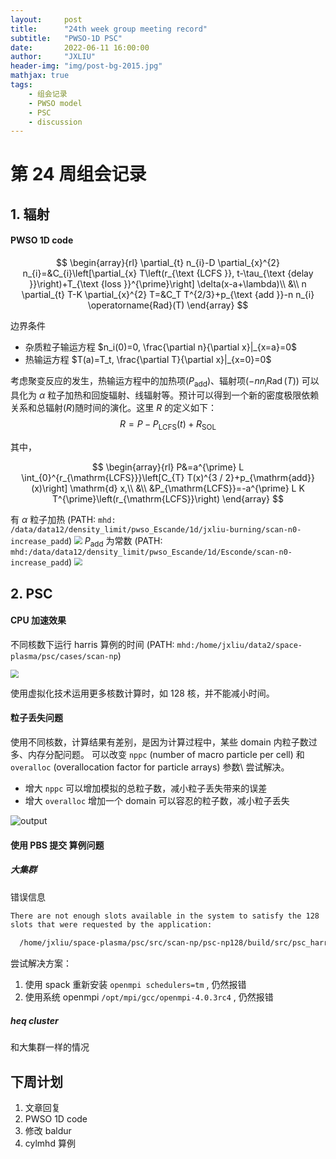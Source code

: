 ```yaml
---
layout:     post
title:      "24th week group meeting record"
subtitle:   "PWSO-1D PSC"
date:       2022-06-11 16:00:00
author:     "JXLIU"
header-img: "img/post-bg-2015.jpg"
mathjax: true
tags:
    - 组会记录
    - PWSO model
    - PSC
    - discussion
---
```


# 第 24 周组会记录


## 1. 辐射

#### PWSO 1D code

$$
\begin{array}{rl}
\partial_{t} n_{i}-D \partial_{x}^{2} n_{i}=&C_{i}\left[\partial_{x} T\left(r_{\text {LCFS }}, t-\tau_{\text {delay }}\right)+T_{\text {loss }}^{\prime}\right] \delta(x-a+\lambda)\\
&\\
n \partial_{t} T-K \partial_{x}^{2} T=&C_T T^{2/3}+p_{\text {add }}-n n_{i} \operatorname{Rad}(T)
\end{array}
$$

边界条件

- 杂质粒子输运方程
  $n_i(0)=0, \frac{\partial n}{\partial x}|_{x=a}=0$
- 热输运方程
  $T(a)=T_t, \frac{\partial T}{\partial x}|_{x=0}=0$


考虑聚变反应的发生，热输运方程中的加热项($P_\text{add}$)、辐射项($-n n_{i} \operatorname{Rad}(T)$) 可以具化为 $\alpha$ 粒子加热和回旋辐射、线辐射等。预计可以得到一个新的密度极限依赖关系和总辐射($R$)随时间的演化。这里 $R$ 的定义如下：
$$
	R=P-P_{\mathrm{LCFS}}(t)+R_{\mathrm{SOL}}
$$

其中，

$$
\begin{array}{rl}
		P&=a^{\prime} L \int_{0}^{r_{\mathrm{LCFS}}}\left[C_{T} T(x)^{3 / 2}+p_{\mathrm{add}}(x)\right] \mathrm{d} x,\\
		&\\
		&P_{\mathrm{LCFS}}=-a^{\prime} L K T^{\prime}\left(r_{\mathrm{LCFS}}\right)
		\end{array}
$$


有 $\alpha$ 粒子加热 (PATH: `mhd: /data/data12/density_limit/pwso_Escande/1d/jxliu-burning/scan-n0-increase_padd`)
 <img src="D:\Grad\study\Groupmeeting\2022\figure\24thweek\ptpx-R-alpha.png" style="zoom:80%;" />
$P_{\text{add}}$ 为常数 (PATH: `mhd:/data/data12/density_limit/pwso_Escande/1d/Esconde/scan-n0-increase_padd`)
<img src="D:\Grad\study\Groupmeeting\2022\figure\24thweek\ptpx-R-escande.png" style="zoom:80%;" />


## 2. PSC

#### CPU 加速效果

不同核数下运行 harris 算例的时间 (PATH: `mhd:/home/jxliu/data2/space-plasma/psc/cases/scan-np`)

<img src="D:\Grad\study\Groupmeeting\2022\figure\24thweek\time.png" style="zoom:80%;" />

使用虚拟化技术运用更多核数计算时，如 128 核，并不能减小时间。

#### 粒子丢失问题

使用不同核数，计算结果有差别，是因为计算过程中，某些 domain 内粒子数过多、内存分配问题。
   可以改变 `nppc` (number of macro particle per cell) 和 `overalloc` (overallocation factor for particle arrays) 参数\\
尝试解决。

- 增大 `nppc` 可以增加模拟的总粒子数，减小粒子丢失带来的误差
- 增大 `overalloc` 增加一个 domain 可以容忍的粒子数，减小粒子丢失

![output](output.gif)



#### 使用 PBS 提交 算例问题

##### 大集群

错误信息

```bash
There are not enough slots available in the system to satisfy the 128
slots that were requested by the application:

  /home/jxliu/space-plasma/psc/src/scan-np/psc-np128/build/src/psc_harris_xz
```

尝试解决方案：

1. 使用 spack 重新安装 `openmpi schedulers=tm` ,  仍然报错
2. 使用系统 openmpi `/opt/mpi/gcc/openmpi-4.0.3rc4` , 仍然报错

##### heq cluster
和大集群一样的情况

## 下周计划

1. 文章回复
2. PWSO 1D code
3. 修改 baldur
4. cylmhd 算例
